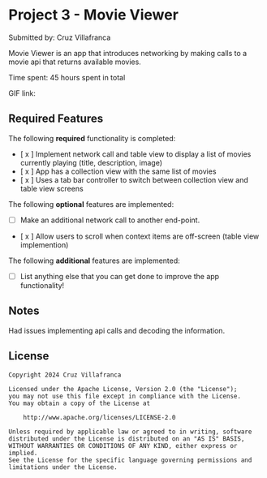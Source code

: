 # Project 3 - Movie Viewer

Submitted by: Cruz Villafranca

Movie Viewer is an app that introduces networking by making calls to a movie api that returns available movies.

Time spent: 45 hours spent in total

GIF link: 

## Required Features

The following **required** functionality is completed:

- [ x ] Implement network call and table view to display a list of movies currently playing (title, description, image)
- [ x ] App has a collection view with the same list of movies
- [ x ] Uses a tab bar controller to switch between collection view and table view screens
 
The following **optional** features are implemented:

- [ ] Make an additional network call to another end-point.	
- [ x ] Allow users to scroll when context items are off-screen (table view implemention)

The following **additional** features are implemented:

- [ ] List anything else that you can get done to improve the app functionality!

## Notes

Had issues implementing api calls and decoding the information.

## License

    Copyright 2024 Cruz Villafranca

    Licensed under the Apache License, Version 2.0 (the "License");
    you may not use this file except in compliance with the License.
    You may obtain a copy of the License at

        http://www.apache.org/licenses/LICENSE-2.0

    Unless required by applicable law or agreed to in writing, software
    distributed under the License is distributed on an "AS IS" BASIS,
    WITHOUT WARRANTIES OR CONDITIONS OF ANY KIND, either express or implied.
    See the License for the specific language governing permissions and
    limitations under the License.
